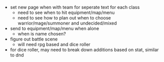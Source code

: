 - set new page when with team for seperate text for each class
    - need to see when to hit equipment/map/menu
    - need to see how to plan out when to choose warrior/mage/summoner and undecided/mixed
- send to equipment/map/menu when alone
    - when is name chosen?
- figure out battle scene
    - will need rpg based and dice roller
- for dice roller, may need to break down additions based on stat, similar to dnd